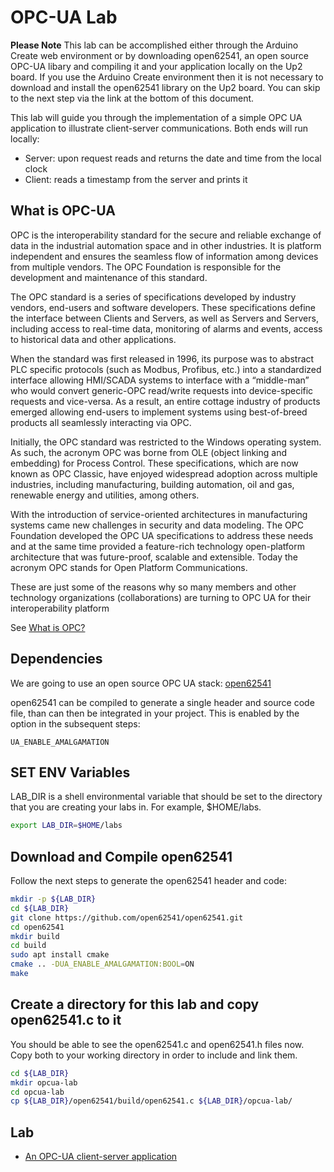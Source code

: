 # OPC-UA Lab

**Please Note** This lab can be accomplished either through the Arduino Create web environment or by downloading open62541, an open source OPC-UA libary and compiling it and your application locally on the Up2 board. If you use the Arduino Create environment then it is not necessary to download and install the open62541 library on the Up2 board. You can skip to the next step via the link at the bottom of this document.

This lab will guide you through the implementation of a simple OPC UA application to illustrate client-server communications. Both ends will run locally:
* Server: upon request reads and returns the date and time from the local clock
* Client: reads a timestamp from the server and prints it

## What is OPC-UA
OPC is the interoperability standard for the secure and reliable exchange of data in the industrial automation space and in other industries. It is platform independent and ensures the seamless flow of information among devices from multiple vendors. The OPC Foundation is responsible for the development and maintenance of this standard.

The OPC standard is a series of specifications developed by industry vendors, end-users and software developers. These specifications define the interface between Clients and Servers, as well as Servers and Servers, including access to real-time data, monitoring of alarms and events, access to historical data and other applications.

When the standard was first released in 1996, its purpose was to abstract PLC specific protocols (such as Modbus, Profibus, etc.) into a standardized interface allowing HMI/SCADA systems to interface with a “middle-man” who would convert generic-OPC read/write requests into device-specific requests and vice-versa. As a result, an entire cottage industry of products emerged allowing end-users to implement systems using best-of-breed products all seamlessly interacting via OPC.

Initially, the OPC standard was restricted to the Windows operating system. As such, the acronym OPC was borne from OLE (object linking and embedding) for Process Control. These specifications, which are now known as OPC Classic, have enjoyed widespread adoption across multiple industries, including manufacturing, building automation, oil and gas, renewable energy and utilities, among others.

With the introduction of service-oriented architectures in manufacturing systems came new challenges in security and data modeling. The OPC Foundation developed the OPC UA specifications to address these needs and at the same time provided a feature-rich technology open-platform architecture that was future-proof, scalable and extensible.
Today the acronym OPC stands for Open Platform Communications.

These are just some of the reasons why so many members and other technology organizations (collaborations) are turning to OPC UA for their interoperability platform

See [What is OPC?](https://opcfoundation.org/about/what-is-opc/)
## Dependencies

We are going to use an open source OPC UA stack: [open62541](https://github.com/open62541/open62541)

open62541 can be compiled to generate a single header and source code file, than can
then be integrated in your project. This is enabled by the option in the subsequent steps:

```shell
UA_ENABLE_AMALGAMATION
```
## SET ENV Variables
LAB_DIR is a shell environmental variable that should be set to the directory that you are creating your labs in. For example, $HOME/labs.

```bash
export LAB_DIR=$HOME/labs
```

## Download and Compile open62541

Follow the next steps to generate the open62541 header and code:
```bash
mkdir -p ${LAB_DIR}
cd ${LAB_DIR}
git clone https://github.com/open62541/open62541.git
cd open62541
mkdir build
cd build
sudo apt install cmake
cmake .. -DUA_ENABLE_AMALGAMATION:BOOL=ON
make
```

## Create a directory for this lab and copy open62541.c to it

You should be able to see the open62541.c and open62541.h files now. Copy both to your working directory in order to include and link them.


```bash
cd ${LAB_DIR}
mkdir opcua-lab
cd opcua-lab
cp ${LAB_DIR}/open62541/build/open62541.c ${LAB_DIR}/opcua-lab/
```

## Lab

* [An OPC-UA client-server application](./client_server/README.md)
